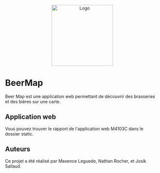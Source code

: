 <p align="center">
  <a href="https://github.com/PeiP-2018-Work-Nantes-DUT-INFO/BeerMap">
    <img width="200" alt="Logo" src="../logo.png">
  </a>
</p>

# BeerMap

Beer Map est une application web permettant de découvrir des brasseries et des bières sur une carte.

## Application web

Vous pouvez trouver le rapport de l'application web M4103C dans le dossier static.

## Auteurs
Ce projet a été réalisé par Maxence Leguede, Nathan Rocher, et Josik Sallaud.
